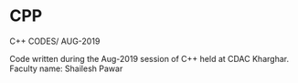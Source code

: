 # CPP
C++ CODES/ AUG-2019

Code written during the Aug-2019 session of C++ held at CDAC Kharghar.
Faculty name: Shailesh Pawar

